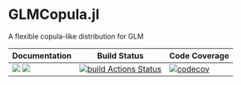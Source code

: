 # GLMCopula.jl
A flexible copula-like distribution for GLM

| **Documentation** | **Build Status** | **Code Coverage**  |
|-------------------|------------------|--------------------|
| [![](https://img.shields.io/badge/docs-latest-blue.svg)](https://sarah-ji.github.io/GLMCopula.jl/dev/) [![](https://img.shields.io/badge/docs-stable-blue.svg)](https://sarah-ji.github.io/GLMCopula.jl/stable/) | [![build Actions Status](https://github.com/sarah-ji/GLMCopula.jl/workflows/CI/badge.svg)](https://github.com/sarah-ji/GLMCopula.jl/actions) | [![codecov](https://codecov.io/gh/sarah-ji/GLMCopula.jl/branch/master/graph/badge.svg?token=YyPqiFpIM1)](https://codecov.io/gh/sarah-ji/GLMCopula.jl) |
